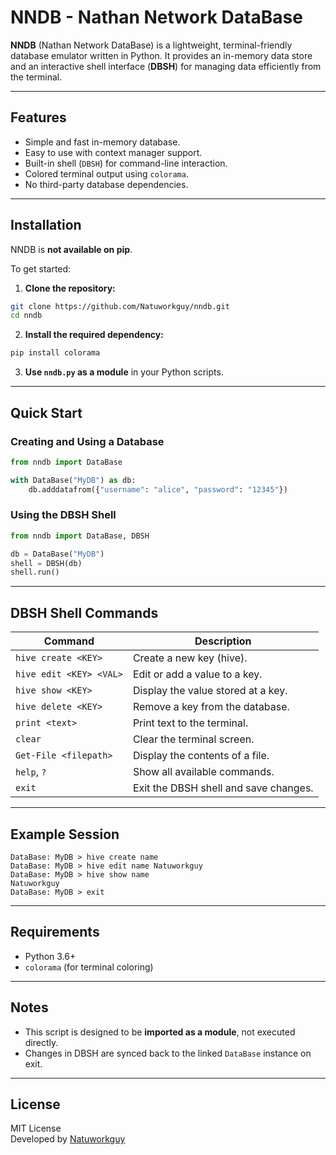 # NNDB - Nathan Network DataBase

**NNDB** (Nathan Network DataBase) is a lightweight, terminal-friendly database emulator written in Python. It provides an in-memory data store and an interactive shell interface (**DBSH**) for managing data efficiently from the terminal.

---

## Features

- Simple and fast in-memory database.
- Easy to use with context manager support.
- Built-in shell (`DBSH`) for command-line interaction.
- Colored terminal output using `colorama`.
- No third-party database dependencies.

---

## Installation

NNDB is **not available on pip**.

To get started:

1. **Clone the repository:**

```bash
git clone https://github.com/Natuworkguy/nndb.git
cd nndb
```

2. **Install the required dependency:**

```bash
pip install colorama
```

3. **Use `nndb.py` as a module** in your Python scripts.

---

## Quick Start

### Creating and Using a Database

```python
from nndb import DataBase

with DataBase("MyDB") as db:
    db.adddatafrom({"username": "alice", "password": "12345"})
```

### Using the DBSH Shell

```python
from nndb import DataBase, DBSH

db = DataBase("MyDB")
shell = DBSH(db)
shell.run()
```

---

## DBSH Shell Commands

| Command                | Description                                |
|------------------------|--------------------------------------------|
| `hive create <KEY>`    | Create a new key (hive).                   |
| `hive edit <KEY> <VAL>`| Edit or add a value to a key.              |
| `hive show <KEY>`      | Display the value stored at a key.         |
| `hive delete <KEY>`    | Remove a key from the database.            |
| `print <text>`         | Print text to the terminal.                |
| `clear`                | Clear the terminal screen.                 |
| `Get-File <filepath>`  | Display the contents of a file.            |
| `help`, `?`            | Show all available commands.               |
| `exit`                 | Exit the DBSH shell and save changes.      |

---

## Example Session

```
DataBase: MyDB > hive create name
DataBase: MyDB > hive edit name Natuworkguy
DataBase: MyDB > hive show name
Natuworkguy
DataBase: MyDB > exit
```

---

## Requirements

- Python 3.6+
- `colorama` (for terminal coloring)

---

## Notes

- This script is designed to be **imported as a module**, not executed directly.
- Changes in DBSH are synced back to the linked `DataBase` instance on exit.

---

## License

MIT License  
Developed by [Natuworkguy](https://github.com/Natuworkguy)
